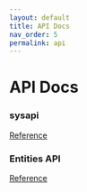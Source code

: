 ```yaml
---
layout: default
title: API Docs
nav_order: 5
permalink: api
---
```


# API Docs

### sysapi
[Reference](/sysapi/index.html)

### Entities API
[Reference](https://www.google.com)
